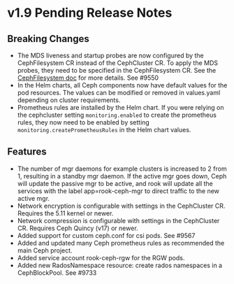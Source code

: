 # v1.9 Pending Release Notes

## Breaking Changes

* The MDS liveness and startup probes are now configured by the CephFilesystem CR instead of the
  CephCluster CR. To apply the MDS probes, they need to be specified in the CephFilesystem CR. See the
  [CephFilesystem doc](Documentation/ceph-filesystem-crd.md#metadata-server-settings) for more details. See #9550
* In the Helm charts, all Ceph components now have default values for the pod resources. The values
  can be modified or removed in values.yaml depending on cluster requirements.
* Prometheus rules are installed by the Helm chart. If you were relying on the cephcluster setting
  `monitoring.enabled` to create the prometheus rules, they now  need to be enabled by setting
  `monitoring.createPrometheusRules` in the Helm chart values.

## Features

* The number of mgr daemons for example clusters is increased to 2 from 1, resulting in a standby
  mgr daemon. If the active mgr goes down, Ceph will update the passive mgr to be active, and rook
  will update all the services with the label app=rook-ceph-mgr to direct traffic to the new active
  mgr.
* Network encryption is configurable with settings in the CephCluster CR. Requires the 5.11 kernel or newer.
* Network compression is configurable with settings in the CephCluster CR. Requires Ceph Quincy (v17) or newer.
* Added support for custom ceph.conf for csi pods. See #9567
* Added and updated many Ceph prometheus rules as recommended the main Ceph project.
* Added service account rook-ceph-rgw for the RGW pods.
* Added new RadosNamespace resource: create rados namespaces in a CephBlockPool. See #9733
